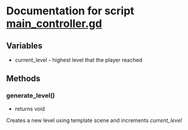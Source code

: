 # Documentation for script [main_controller.gd](https://github.com/Astat7/fps-game/blob/main/code/main_controller.gd)
## Variables
- current_level - highest level that the player reached
## Methods
### generate_level()
- returns void

Creates a new level using template scene and increments *current_level*
